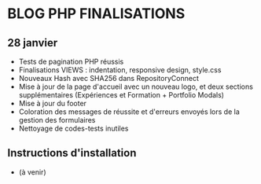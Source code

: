 # BLOG PHP FINALISATIONS

## 28 janvier
- Tests de pagination PHP réussis
- Finalisations VIEWS : indentation, responsive design, style.css
- Nouveaux Hash avec SHA256 dans RepositoryConnect
- Mise à jour de la page d'accueil avec un nouveau logo, et deux sections supplémentaires (Expériences et Formation + Portfolio Modals)
- Mise à jour du footer
- Coloration des messages de réussite et d'erreurs envoyés lors de la gestion des formulaires
- Nettoyage de codes-tests inutiles


## Instructions d'installation
- (à venir)

